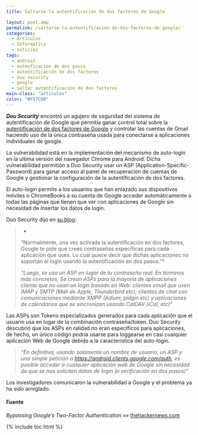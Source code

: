 ```yaml
---
title: Saltarse la autentificación de dos factores de Google

layout: post.amp
permalink: /saltarse-la-autentificacion-de-dos-factores-de-google/
categories:
  - Articulos
  - Informatica
  - noticias
tags:
  - android
  - autenficacion de dos pasos
  - autentificación de dos factores
  - duo security
  - google
  - saltar autentificacion de dos factores
main-class: "articulos"
color: "#F57C00"
---
```

***Dou Security*** encontró un agujero de seguridad del sistema de autentificación de Google que permitía ganar control total sobre la [autentificación de dos factores de Google][1] y controlar las cuentas de Gmail haciendo uso de la única contraseña usada para conectarse a aplicaciones individuales de google.

<amp-img layout="responsive" src="/assets/img/2013/03/Bypassing-Google-Two-Factor-Authentication.jpg" alt="Bypassing Google Two Factor Authentication" width="460px" height="349px" />
<!--ad-->


La vulnerabilidad está en la implementación del mecanismo de auto-login en la ultima versión del navegador Chrome para Android. Dicha vulnerabilidad permitión a Duo Security usar un ASP (Application-Specific-Password) para ganar acceso al panel de recuperación de cuentas de Google y gestionar la configuración de la autentificación de dos factores.

El auto-login permite a los usuarios que han enlazado sus dispositivos móviles o ChromeBooks a su cuenta de Google acceder automáticamente a todas las páginas que tienen que ver con aplicaciones de Google sin necesidad de insertar los datos de login.

<amp-img layout="responsive" src="/assets/img/2013/03/android_autologin.png" alt="android_autologin" width="300px" height="500px" />

Duo Security dijo en <a href="https://blog.duosecurity.com/2013/02/bypassing-googles-two-factor-authentication/" target="_blank">su blog</a>:

> *  
> “Normalmente, una vez activada la autentificación en dos factores, Google te pide que crees contraseñas específicas para cada aplicación que uses. Lo cual quiere decir que dichas aplicaciones no soportan el login usando la autentificación en dos pasos.”*
>
> *“Luego, se usa un ASP en lugar de tu contraseña real. En términos más concretos, Se crean ASPs para la mayoría de aplicaciones cliente que no usan un login basado en Web: clientes email que usen IMAP y SMTP (Mail de Apple, Thunderbird etc); clientes de chat con comunicaciones mediante XMPP (Adium, pidgin etc) y aplicaciones de calendarios que se sincronizan usando CaIDAV (iCal, etc)”*

<amp-img layout="responsive" src="/assets/img/2013/03/gauth_break_sm1.png" alt="gauth_break_sm1" width="640px" height="393px" />

Las ASPs son Tokens especializados generados para cada aplicación que el usuario usa en lugar de la combinación contraseña/token. Duo Security descubrió que los ASPs en ralidad no eran específicos para aplicaciones, de hecho, un único código podría usarse para loggearse en casi cualquier aplicación Web de Google debido a la característica del auto-login.

> *“En definitiva, usando solamente un nombre de usuario, un ASP y una simple petición a https://android.clients.google.com/auth, es posible acceder a cualquier aplicación web de Google sin necesidad de que se nos soliciten datos de login (o verificación en dos pasos)”*

Los investigadores comunicaron la vulnerabilidad a Google y el problema ya ha sido arreglado.

#### Fuente

*Bypassing Google’s Two-Factor Authentication* »» <a href="http://thehackernews.com/2013/02/bypassing-google-two-factor.html" target="_blank">thehackernews.com</a>



 [1]: /todos-los-lugares-donde-deberias-habilitar-autenticacion-de-dos-factores-ahora-mismo/ "Todos los lugares donde deberías habilitar la Autenticación de Dos Factores ahora mismo"

{% include toc.html %}
